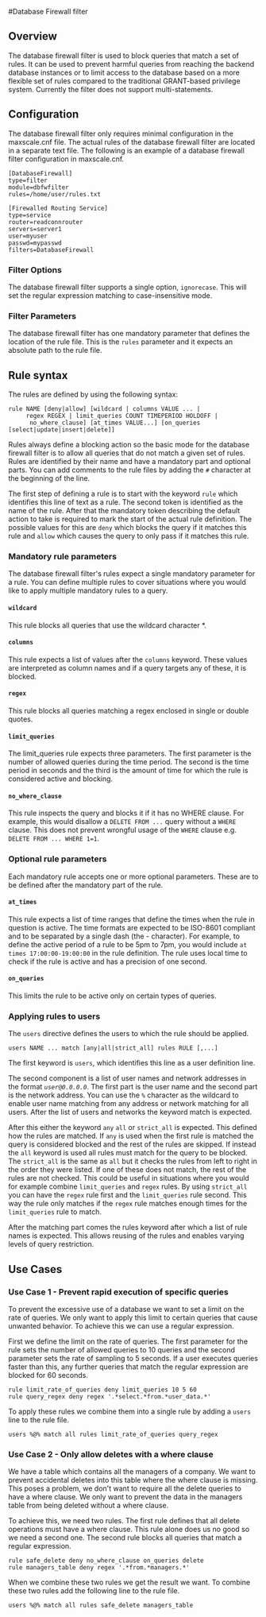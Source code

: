 #Database Firewall filter

## Overview
The database firewall filter is used to block queries that match a set of rules. It can be used to prevent harmful queries from reaching the backend database instances or to limit access to the database based on a more flexible set of rules compared to the traditional GRANT-based privilege system. Currently the filter does not support multi-statements.

## Configuration

The database firewall filter only requires minimal configuration in the maxscale.cnf file. The actual rules of the database firewall filter are located in a separate text file. The following is an example of a database firewall filter configuration in maxscale.cnf.

```
[DatabaseFirewall]
type=filter
module=dbfwfilter
rules=/home/user/rules.txt

[Firewalled Routing Service]
type=service
router=readconnrouter
servers=server1
user=myuser
passwd=mypasswd
filters=DatabaseFirewall
```

### Filter Options

The database firewall filter supports a single option, `ignorecase`. This will set the regular expression matching to case-insensitive mode.

### Filter Parameters

The database firewall filter has one mandatory parameter that defines the location of the rule file. This is the `rules` parameter and it expects an absolute path to the rule file.

## Rule syntax

The rules are defined by using the following syntax:

```
rule NAME [deny|allow] [wildcard | columns VALUE ... |
     regex REGEX | limit_queries COUNT TIMEPERIOD HOLDOFF |
      no_where_clause] [at_times VALUE...] [on_queries [select|update|insert|delete]]
```

Rules always define a blocking action so the basic mode for the database firewall filter is to allow all queries that do not match a given set of rules. Rules are identified by their name and have a mandatory part and optional parts. You can add comments to the rule files by adding the `#` character at the beginning of the line.

The first step of defining a rule is to start with the keyword `rule` which identifies this line of text as a rule. The second token is identified as the name of the rule. After that the mandatory token describing the default action to take is required to mark the start of the actual rule definition. The possible values for this are `deny` which blocks the query if it matches this rule and `allow` which causes the query to only pass if it matches this rule.

### Mandatory rule parameters

The database firewall filter's rules expect a single mandatory parameter for a rule. You can define multiple rules to cover situations where you would like to apply multiple mandatory rules to a query.

#### `wildcard`

This rule blocks all queries that use the wildcard character *.

#### `columns`

This rule expects a list of values after the `columns` keyword. These values are interpreted as column names and if a query targets any of these, it is blocked.

#### `regex`

This rule blocks all queries matching a regex enclosed in single or double quotes.

#### `limit_queries`

The limit_queries rule expects three parameters. The first parameter is the number of allowed queries during the time period. The second is the time period in seconds and the third is the amount of time for which the rule is considered active and blocking.

#### `no_where_clause`

This rule inspects the query and blocks it if it has no WHERE clause. For example, this would disallow a `DELETE FROM ...` query without a `WHERE` clause. This does not prevent wrongful usage of the `WHERE` clause e.g. `DELETE FROM ... WHERE 1=1`.

### Optional rule parameters

Each mandatory rule accepts one or more optional parameters. These are to be defined after the mandatory part of the rule.

#### `at_times`

This rule expects a list of time ranges that define the times when the rule in question is active. The time formats are expected to be ISO-8601 compliant and to be separated by a single dash (the - character). For example, to define the active period of a rule to be 5pm to 7pm, you would include `at times 17:00:00-19:00:00` in the rule definition. The rule uses local time to check if the rule is active and has a precision of one second.

#### `on_queries`

This limits the rule to be active only on certain types of queries.

### Applying rules to users

The `users` directive defines the users to which the rule should be applied.

`users NAME ... match [any|all|strict_all] rules RULE [,...]`

The first keyword is `users`, which identifies this line as a user definition line.

The second component is a list of user names and network addresses in the format *`user`*`@`*`0.0.0.0`*. The first part is the user name and the second part is the network address. You can use the `%` character as the wildcard to enable user name matching from any address or network matching for all users. After the list of users and networks the keyword match is expected. 

After this either the keyword `any` `all` or `strict_all` is expected. This defined how the rules are matched. If `any` is used when the first rule is matched the query is considered blocked and the rest of the rules are skipped. If instead the `all` keyword is used all rules must match for the query to be blocked. The `strict_all` is the same as `all` but it checks the rules from left to right in the order they were listed. If one of these does not match, the rest of the rules are not checked. This could be useful in situations where you would for example combine `limit_queries` and `regex` rules. By using `strict_all` you can have the `regex` rule first and the `limit_queries` rule second. This way the rule only matches if the `regex` rule matches enough times for the `limit_queries` rule to match.

After the matching part comes the rules keyword after which a list of rule names is expected. This allows reusing of the rules and enables varying levels of query restriction.

## Use Cases

### Use Case 1 - Prevent rapid execution of specific queries

To prevent the excessive use of a database we want to set a limit on the rate of queries. We only want to apply this limit to certain queries that cause unwanted behavior. To achieve this we can use a regular expression.

First we define the limit on the rate of queries. The first parameter for the rule sets the number of allowed queries to 10 queries and the second parameter sets the rate of sampling to 5 seconds. If a user executes queries faster than this, any further queries that match the regular expression are blocked for 60 seconds.

```
rule limit_rate_of_queries deny limit_queries 10 5 60
rule query_regex deny regex '.*select.*from.*user_data.*'
```

To apply these rules we combine them into a single rule by adding a `users` line to the rule file.

```
users %@% match all rules limit_rate_of_queries query_regex
```

### Use Case 2 - Only allow deletes with a where clause

We have a table which contains all the managers of a company. We want to prevent accidental deletes into this table where the where clause is missing. This poses a problem, we don't want to require all the delete queries to have a where clause. We only want to prevent the data in the managers table from being deleted without a where clause.

To achieve this, we need two rules. The first rule defines that all delete operations must have a where clause. This rule alone does us no good so we need a second one. The second rule blocks all queries that match a regular expression.

```
rule safe_delete deny no_where_clause on_queries delete
rule managers_table deny regex '.*from.*managers.*'
```

When we combine these two rules we get the result we want. To combine these two rules add the following line to the rule file.

```
users %@% match all rules safe_delete managers_table
```
